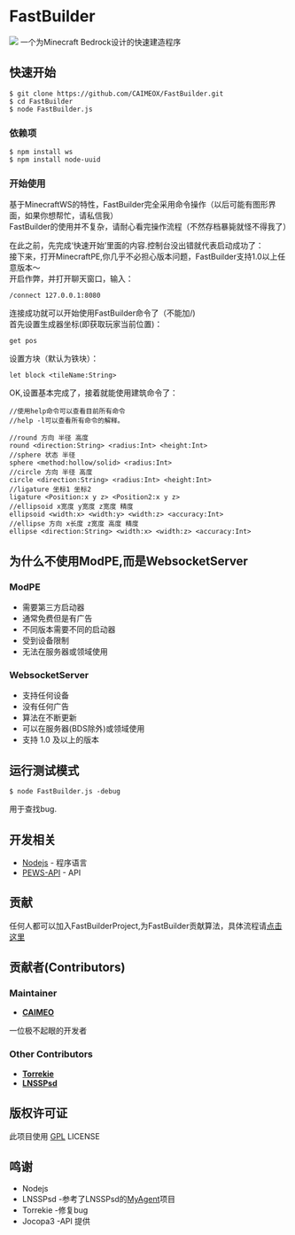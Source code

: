# FastBuilder
![](https://coding.net/u/CAIMEO/p/FastBuilder/git/raw/master/images/FastBuilder.jpg)
一个为Minecraft Bedrock设计的快速建造程序

## 快速开始

```
$ git clone https://github.com/CAIMEOX/FastBuilder.git
$ cd FastBuilder
$ node FastBuilder.js
```

### 依赖项

```
$ npm install ws
$ npm install node-uuid
```

### 开始使用

基于MinecraftWS的特性，FastBuilder完全采用命令操作（以后可能有图形界面，如果你想帮忙，请私信我）  
FastBuilder的使用并不复杂，请耐心看完操作流程（不然存档暴毙就怪不得我了）

在此之前，先完成‘快速开始’里面的内容.控制台没出错就代表启动成功了：  
接下来，打开MinecraftPE,你几乎不必担心版本问题，FastBuilder支持1.0以上任意版本～  
开启作弊，并打开聊天窗口，输入：  
```
/connect 127.0.0.1:8080
```

连接成功就可以开始使用FastBuilder命令了（不能加/)  
首先设置生成器坐标(即获取玩家当前位置)：  
```
get pos
```
设置方块（默认为铁块）：  
```
let block <tileName:String>
```
OK,设置基本完成了，接着就能使用建筑命令了：  
```
//使用help命令可以查看目前所有命令
//help -l可以查看所有命令的解释。

//round 方向 半径 高度
round <direction:String> <radius:Int> <height:Int>
//sphere 状态 半径
sphere <method:hollow/solid> <radius:Int>
//circle 方向 半径 高度
circle <direction:String> <radius:Int> <height:Int>
//ligature 坐标1 坐标2
ligature <Position:x y z> <Position2:x y z>
//ellipsoid x宽度 y宽度 z宽度 精度
ellipsoid <width:x> <width:y> <width:z> <accuracy:Int>
//ellipse 方向 x长度 z宽度 高度 精度
ellipse <direction:String> <width:x> <width:z> <accuracy:Int>
```
## 为什么不使用ModPE,而是WebsocketServer

### ModPE
* 需要第三方启动器
* 通常免费但是有广告
* 不同版本需要不同的启动器 
* 受到设备限制
* 无法在服务器或领域使用 

### WebsocketServer
* 支持任何设备
* 没有任何广告
* 算法在不断更新
* 可以在服务器(BDS除外)或领域使用
* 支持 1.0 及以上的版本

## 运行测试模式

```
$ node FastBuilder.js -debug
```
用于查找bug.

## 开发相关

* [Nodejs](http://nodejs.org) - 程序语言
* [PEWS-API](https://github.com/jocopa3/PEWS-API.git) - API

## 贡献

任何人都可以加入FastBuilderProject,为FastBuilder贡献算法，具体流程请[点击这里](https://github.com/CAIMEOX/FastBuilder/blob/master/Algorithms.md)

## 贡献者(Contributors)
### Maintainer
* [**CAIMEO**](https://github.com/CAIMEOX)

一位极不起眼的开发者

### Other Contributors
* [**Torrekie**](https://github.com/Torrekie)
* [**LNSSPsd**](https://github.com/LNSSPsd)
## 版权许可证

此项目使用  [GPL](LICENSE.md) LICENSE

## 鸣谢

* Nodejs
* LNSSPsd  -参考了LNSSPsd的[MyAgent](https://github.com/mcpews/MyAgent.git)项目
* Torrekie  -修复bug
* Jocopa3  -API 提供

